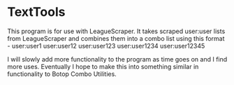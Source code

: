 # TextTools

This program is for use with LeagueScraper.  It takes scraped user:user lists from LeagueScraper and combines them into a combo list using this format -
user:user1
user:user12
user:user123
user:user1234
user:user12345

I will slowly add more functionality to the program as time goes on and I find more uses.  Eventually I hope to make this into something similar in functionality to Botop Combo Utilities.

